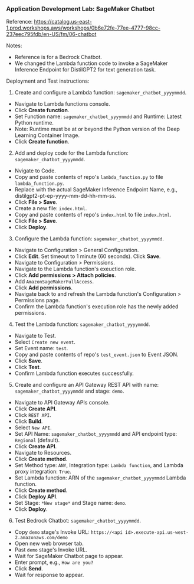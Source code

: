 ### Application Development Lab: SageMaker Chatbot

Reference: https://catalog.us-east-1.prod.workshops.aws/workshops/0b6e72fe-77ee-4777-98cc-237eec795fdb/en-US/fm/06-chatbot

Notes:
- Reference is for a Bedrock Chatbot.
- We changed the Lambda function code to invoke a SageMaker Inference Endpoint for DistilGPT2 for text generation task.

Deployment and Test instructions:

1. Create and configure a Lambda function: `sagemaker_chatbot_yyyymmdd`.

- Navigate to Lambda functions console.
- Click **Create function**.
- Set Function name: `sagemaker_chatbot_yyyymmdd` and Runtime: Latest Python runtime.
- Note: Runtime must be at or beyond the Python version of the Deep Learning Container Image.
- Click **Create function**.

2. Add and deploy code for the Lambda function: `sagemaker_chatbot_yyyymmdd`.

- Nvigate to Code.
- Copy and paste contents of repo's `lambda_function.py` to file `lambda_function.py`.
- Replace <SageMaker Inference Endpoint Name> with the actual SageMaker Inference Endpoint Name, e.g., distilgpt2-pt-ep-yyyy-mm-dd-hh-mm-ss.
- Click **File > Save**.
- Create a new file: `index.html`.
- Copy and paste contents of repo's `index.html` to file `index.html`.
- Click **File > Save**.
- Click **Deploy**.

3. Configure the Lambda function: `sagemaker_chatbot_yyyymmdd`.

- Navigate to Configuration > General Configuration.
- Click **Edit**.  Set timeout to 1 minute (60 seconds). Click **Save**.
- Navigate to Configuration > Permissions.
- Navigate to the Lambda function's exeuction role.
- Click **Add permissions > Attach policies**.
- Add `AmazonSageMakerFullAccess`.
- Click **Add permissions**.
- Navigate back to and refresh the Lambda function's Configuration > Permissions page.
- Confirm the Lambda function's execution role has the newly added permissions.

4. Test the Lambda function: `sagemaker_chatbot_yyyymmdd`.

- Navigate to Test.
- Select `Create new event`.
- Set Event name: `test`.
- Copy and paste contents of repo's `test_event.json` to Event JSON.
- Click **Save**.
- Click **Test**.
- Confirm Lambda function executes successfully.

5. Create and configure an API Gateway REST API with name: `sagemaker_chatbot_yyyymmdd` and stage: `demo`.

- Navigate to API Gateway APIs console.
- Click **Create API**.
- Click `REST API`.
- Click **Build**.
- Select `New API`.
- Set API Name: `sagemaker_chatbot_yyyymmdd` and API endpoint type: `Regional` (default).
- Click **Create API**.
- Navigate to Resources.
- Click **Create method**.
- Set Method type: `ANY`, Integration type: `Lambda function`, and Lambda proxy integration: `True`.
- Set Lambda function: ARN of the `sagemaker_chatbot_yyyymmdd` Lambda function.
- Click **Create method**.
- Click **Deploy API**.
- Set Stage: `*New stage*` and Stage name: `demo`.
- Click **Deploy**.

6. Test Bedrock Chatbot: `sagemaker_chatbot_yyyymmdd`.

- Copy `demo` stage's Invoke URL: `https://<api id>.execute-api.us-west-2.amazonaws.com/demo`
- Open new web browser tab.
- Past `demo` stage's Invoke URL.
- Wait for SageMaker Chatbot page to appear.
- Enter prompt, e.g., `How are you?`
- Click **Send**.
- Wait for response to appear.
